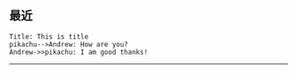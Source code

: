 ## 最近
  
```sequence{theme=hand}
Title: This is title
pikachu-->Andrew: How are you?
Andrew->>pikachu: I am good thanks!
```
----
  